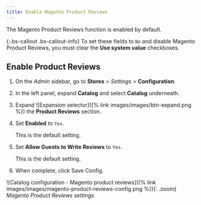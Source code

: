 ```yaml
---
title: Enable Magento Product Reviews
---
```


The Magento Product Reviews function is enabled by default.

{:.bs-callout .bs-callout-info}
To set these fields to `No` and disable Magento Product Reviews, you must clear the **Use system value** checkboxes.

## Enable Product Reviews

1. On the _Admin_ sidebar, go to **Stores** > _Settings_ > **Configuration**.

1. In the left panel, expand **Catalog** and select **Catalog** underneath.

1. Expand ![Expansion selector]({% link images/images/btn-expand.png %}) the **Product Reviews** section.

1. Set **Enabled** to `Yes`.

   This is the default setting.

1. Set **Allow Guests to Write Reviews** to `Yes`.

   This is the default setting.

1. When complete, click <span class="btn">Save Config</span>.

![Catalog configuration - Magento product reviews]({% link images/images/magento-product-reviews-config.png %}){: .zoom}
_Magento Product Reviews settings_
